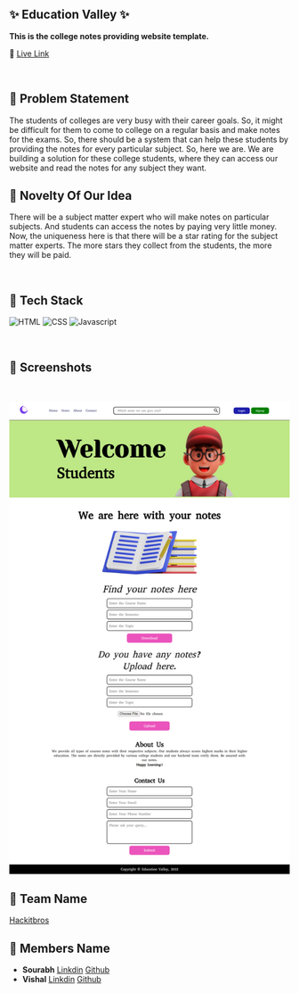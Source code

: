 ## ✨ Education Valley ✨
**This is the college notes providing website template.**

🔗 [Live Link](https://educationvalley.vercel.app/)

<br>

## 📌 Problem Statement
The students of colleges are very busy with their career goals. So, it might be difficult for them to come to college on a regular basis and make notes for the exams. So, there should be a system that can help these students by providing the notes for every particular subject. 
So, here we are. We are building a solution for these college students, where they can access our website and read the notes for any subject they want.
<br>

## 📌 Novelty Of Our Idea
There will be a subject matter expert who will make notes on particular subjects. And students can access the notes by paying very little money. 
Now, the uniqueness here is that there will be a star rating for the subject matter experts. The more stars they collect from the students, the more they will be paid.

<br>

## 📌 Tech Stack

![HTML](https://img.shields.io/badge/html5%20-%23E34F26.svg?&style=for-the-badge&logo=html5&logoColor=white) ![CSS](https://img.shields.io/badge/css3%20-%231572B6.svg?&style=for-the-badge&logo=css3&logoColor=white) ![Javascript](https://camo.githubusercontent.com/bd6bd61812eb4595f8e0a8799540300dcbe74a9f3335bd00cd1065aab44077c3/68747470733a2f2f696d672e736869656c64732e696f2f62616467652f6a6176617363726970742532302d2532333135373242362e7376673f267374796c653d666f722d7468652d6261646765266c6f676f3d6a617661736372697074266c6f676f436f6c6f723d776869746526636f6c6f723d79656c6c6f77)

<br>

## 📌 Screenshots

<br>

![Screenshot](./screenshots/screenshot.png "Template Screenshot")



## 💬 Team Name

[Hackitbros](https://www.hackitbros.co)

## 💬 Members Name

- **Sourabh**
[Linkdin](https://www.linkedin.com/in/sourabh-bhatt/) [Github](https://github.com/sourabh-bhatt)
- **Vishal**
[Linkdin](https://www.linkedin.com/in/vishal-kumar-909758228/) [Github](https://github.com/vishalkumar08376)
